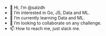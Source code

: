 - 👋 Hi, I’m @salzdh
- 👀 I’m interested in Go, JS, Data and ML.
- 🌱 I’m currently learning Data and ML.
- 💞️ I’m looking to collaborate on any challenge.
- 📫 How to reach me, just slack me.

<!---
salzdh/salzdh is a ✨ special ✨ repository because its `README.md` (this file) appears on your GitHub profile.
You can click the Preview link to take a look at your changes.
--->
